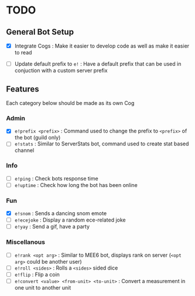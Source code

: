 # TODO

## General Bot Setup
- [x] Integrate Cogs
: Make it easier to develop code as well as make it easier to read

- [ ] Update default prefix to `e!`
: Have a default prefix that can be used in conjuction with a custom server prefix

## Features
Each category below should be made as its own Cog

### Admin
- [x] `e!prefix <prefix>`
: Command used to change the prefix to `<prefix>` of the bot (guild only)
- [ ] `e!stats`
: Similar to ServerStats bot, command used to create stat based channel

### Info
- [ ] `e!ping`
: Check bots response time
- [ ] `e!uptime`
: Check how long the bot has been online

### Fun
- [x] `e!snom`
: Sends a dancing snom emote
- [ ] `e!ecejoke`
: Display a random ece-related joke
- [ ] `e!yay`
: Send a gif, have a party

### Miscellanous
- [ ] `e!rank <opt arg>`
: Similar to MEE6 bot, displays rank on server (`<opt arg>` could be another user)
- [ ] `e!roll <sides>`
: Rolls a `<sides>` sided dice
- [ ] `e!flip`
: Flip a coin
- [ ] `e!convert <value> <from-unit> <to-unit>`
: Convert a measurement in one unit to another unit
